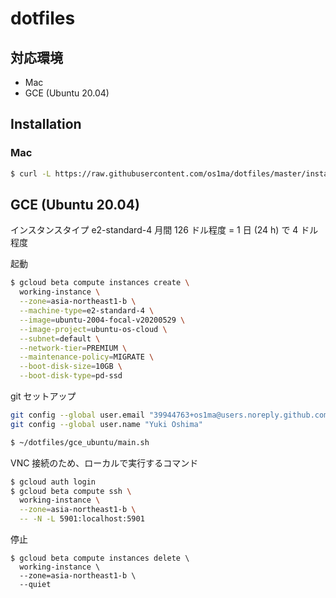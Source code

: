 # dotfiles

## 対応環境

* Mac
* GCE (Ubuntu 20.04)

## Installation

### Mac

```bash
$ curl -L https://raw.githubusercontent.com/os1ma/dotfiles/master/install.sh | bash
```

## GCE (Ubuntu 20.04)

インスタンスタイプ
e2-standard-4
月間 126 ドル程度 = 1 日 (24 h) で 4 ドル程度

起動

```bash
$ gcloud beta compute instances create \
  working-instance \
  --zone=asia-northeast1-b \
  --machine-type=e2-standard-4 \
  --image=ubuntu-2004-focal-v20200529 \
  --image-project=ubuntu-os-cloud \
  --subnet=default \
  --network-tier=PREMIUM \
  --maintenance-policy=MIGRATE \
  --boot-disk-size=10GB \
  --boot-disk-type=pd-ssd
```

git セットアップ

```bash
git config --global user.email "39944763+os1ma@users.noreply.github.com"
git config --global user.name "Yuki Oshima"
```

```bash
$ ~/dotfiles/gce_ubuntu/main.sh
```

VNC 接続のため、ローカルで実行するコマンド

```bash
$ gcloud auth login
$ gcloud beta compute ssh \
  working-instance \
  --zone=asia-northeast1-b \
  -- -N -L 5901:localhost:5901
```

停止

```
$ gcloud beta compute instances delete \
  working-instance \
  --zone=asia-northeast1-b \
  --quiet
```
